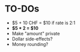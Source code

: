 # TO-DOs

- $5 + 10 CHF = $10 if rate is 2:1
- **$5 * 2 = $10**
- Make "amount" private
- Dollar side-effects?
- Money rounding?